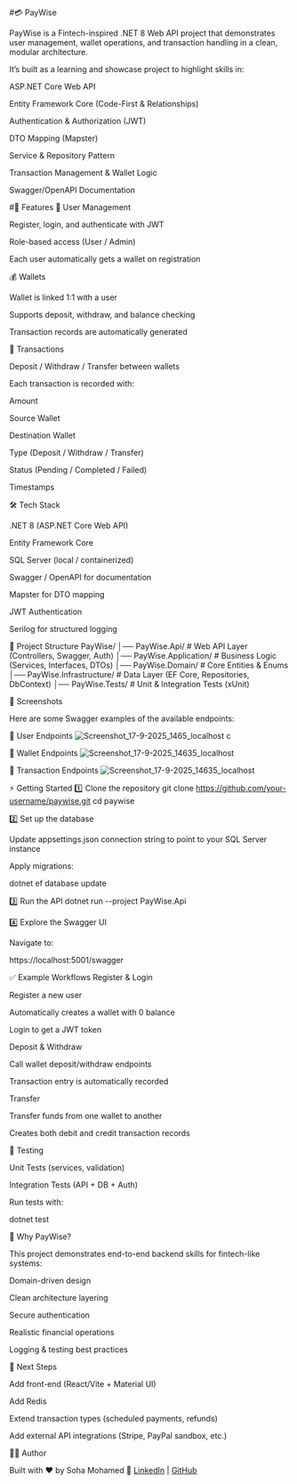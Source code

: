#💳 PayWise

PayWise is a Fintech-inspired .NET 8 Web API project that demonstrates user management, wallet operations, and transaction handling in a clean, modular architecture.

It’s built as a learning and showcase project to highlight skills in:

ASP.NET Core Web API

Entity Framework Core (Code-First & Relationships)

Authentication & Authorization (JWT)

DTO Mapping (Mapster)

Service & Repository Pattern

Transaction Management & Wallet Logic

Swagger/OpenAPI Documentation

#🚀 Features
👤 User Management

Register, login, and authenticate with JWT

Role-based access (User / Admin)

Each user automatically gets a wallet on registration

💰 Wallets

Wallet is linked 1:1 with a user

Supports deposit, withdraw, and balance checking

Transaction records are automatically generated

🔄 Transactions

Deposit / Withdraw / Transfer between wallets

Each transaction is recorded with:

Amount

Source Wallet

Destination Wallet

Type (Deposit / Withdraw / Transfer)

Status (Pending / Completed / Failed)

Timestamps

🛠️ Tech Stack

.NET 8 (ASP.NET Core Web API)

Entity Framework Core

SQL Server (local / containerized)

Swagger / OpenAPI for documentation

Mapster for DTO mapping

JWT Authentication

Serilog for structured logging

📂 Project Structure
PayWise/
│── PayWise.Api/              # Web API Layer (Controllers, Swagger, Auth)
│── PayWise.Application/      # Business Logic (Services, Interfaces, DTOs)
│── PayWise.Domain/           # Core Entities & Enums
│── PayWise.Infrastructure/   # Data Layer (EF Core, Repositories, DbContext)
│── PayWise.Tests/            # Unit & Integration Tests (xUnit)

📸 Screenshots

Here are some Swagger examples of the available endpoints:

🔑 User Endpoints
![Screenshot_17-9-2025_1465_localhost c](https://github.com/user-attachments/assets/87840565-f472-414e-8263-da2855550a66)

💼 Wallet Endpoints
![Screenshot_17-9-2025_14635_localhost](https://github.com/user-attachments/assets/a3fc97fd-1c9b-455f-9176-5c085c41df2b)

🔄 Transaction Endpoints
![Screenshot_17-9-2025_14635_localhost](https://github.com/user-attachments/assets/293c751d-5328-42e5-9081-f3e5db0e8d94)

⚡ Getting Started
1️⃣ Clone the repository
git clone https://github.com/your-username/paywise.git
cd paywise

2️⃣ Set up the database

Update appsettings.json connection string to point to your SQL Server instance

Apply migrations:

dotnet ef database update

3️⃣ Run the API
dotnet run --project PayWise.Api

4️⃣ Explore the Swagger UI

Navigate to:

https://localhost:5001/swagger

✅ Example Workflows
Register & Login

Register a new user

Automatically creates a wallet with 0 balance

Login to get a JWT token

Deposit & Withdraw

Call wallet deposit/withdraw endpoints

Transaction entry is automatically recorded

Transfer

Transfer funds from one wallet to another

Creates both debit and credit transaction records

🧪 Testing

Unit Tests (services, validation)

Integration Tests (API + DB + Auth)

Run tests with:

dotnet test

🎯 Why PayWise?

This project demonstrates end-to-end backend skills for fintech-like systems:

Domain-driven design

Clean architecture layering

Secure authentication

Realistic financial operations

Logging & testing best practices

📌 Next Steps

Add front-end (React/Vite + Material UI)

Add Redis

Extend transaction types (scheduled payments, refunds)

Add external API integrations (Stripe, PayPal sandbox, etc.)

👨‍💻 Author

Built with ❤️ by Soha Mohamed
🔗 [LinkedIn](https://www.linkedin.com/in/soha-mohamed-2a7bb626b/)
 | [GitHub](https://github.com/Soha3Mohamed/)
